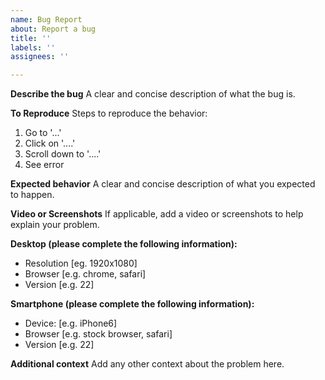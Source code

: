 ```yaml
---
name: Bug Report
about: Report a bug
title: ''
labels: ''
assignees: ''

---
```


**Describe the bug**
A clear and concise description of what the bug is.

**To Reproduce**
Steps to reproduce the behavior:
1. Go to '...'
2. Click on '....'
3. Scroll down to '....'
4. See error

**Expected behavior**
A clear and concise description of what you expected to happen.

**Video or Screenshots**
If applicable, add a video or screenshots to help explain your problem.

**Desktop (please complete the following information):**
 - Resolution [eg. 1920x1080]
 - Browser [e.g. chrome, safari]
 - Version [e.g. 22]

**Smartphone (please complete the following information):**
 - Device: [e.g. iPhone6]
 - Browser [e.g. stock browser, safari]
 - Version [e.g. 22]

**Additional context**
Add any other context about the problem here.
